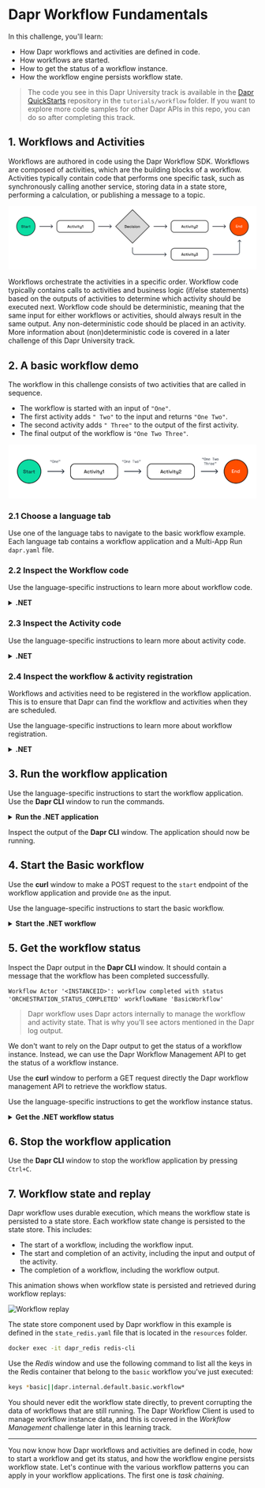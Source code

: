 # Dapr Workflow Fundamentals

In this challenge, you'll learn:

- How Dapr workflows and activities are defined in code.
- How workflows are started.
- How to get the status of a workflow instance.
- How the workflow engine persists workflow state.

> The code you see in this Dapr University track is available in the [Dapr QuickStarts](https://github.com/dapr/quickstarts/) repository in the `tutorials/workflow` folder. If you want to explore more code samples for other Dapr APIs in this repo, you can do so after completing this track.

## 1. Workflows and Activities

Workflows are authored in code using the Dapr Workflow SDK. Workflows are composed of activities, which are the building blocks of a workflow. Activities typically contain code that performs one specific task, such as synchronously calling another service, storing data in a state store, performing a calculation, or publishing a message to a topic.

![Workflow with activities](images/dapr-uni-wf-fundamental-v1.png)

Workflows orchestrate the activities in a specific order. Workflow code typically contains calls to activities and business logic (if/else statements) based on the outputs of activities to determine which activity should be executed next. Workflow code should be deterministic, meaning that the same input for either workflows or activities, should always result in the same output. Any non-deterministic code should be placed in an activity. More information about (non)deterministic code is covered in a later challenge of this Dapr University track.

## 2. A basic workflow demo

The workflow in this challenge consists of two activities that are called in sequence.

- The workflow is started with an input of `"One"`.
- The first activity adds `" Two"` to the input and returns `"One Two"`.
- The second activity adds `" Three"` to the output of the first activity.
- The final output of the workflow is `"One Two Three"`.

![Basic Workflow](images/dapr-uni-wf-fundamental-basic-v1.png)

### 2.1 Choose a language tab

Use one of the language tabs to navigate to the basic workflow example. Each language tab contains a workflow application and a Multi-App Run `dapr.yaml` file.

### 2.2 Inspect the Workflow code

Use the language-specific instructions to learn more about workflow code.

<details>
   <summary><b>.NET</b></summary>

Open the `BasicWorkflow.cs` file located in the `Basic` folder. This file contains the workflow code.

The `BasicWorkflow` class inherits from an abstract `Workflow` class provided by the Dapr Workflow SDK. The generic arguments specify the input and output types of the workflow.

The `BasicWorkflow` class overrides the `RunAsync` method from the base class. This method is the entry point of the workflow.

Workflows are asynchronous and return a `Task` object. In this case, the return type is `Task<string>`.

The `WorkflowContext` input argument is provided by the Dapr Workflow SDK and contains properties and methods of the workflow instance. The second input argument is the input argument for the workflow.

You can use any type of input and output for the workflow, as long as they are serializable.

The body of the `RunAsync` method in this example contains two calls to activities using the `CallActivityAsync` method. The generic argument defines the output type of the activity. The first input argument is the name of the activity; the second input argument is the input for the activity.

</details>

### 2.3 Inspect the Activity code

Use the language-specific instructions to learn more about activity code.

<details>
   <summary><b>.NET</b></summary>

Open the `Activity1.cs` file located in the `Basic/Activities` folder. This file contains the code for Activity1.

The `Activity1` class inherits from an abstract `WorkflowActivity` class provided by the Dapr Workflow SDK, the generic arguments specify the input and the output types of the activity.

The `Activity1` class overrides the `RunAsync` method from the base class. This method is the entry point of the activity.

Activities are asynchronous and return a `Task` object. In this case, the return type is `Task<string>`.

The `WorkflowActivityContext` input argument is provided by the Dapr Workflow package and contains the instance ID of workflow. The second input argument is the input argument for the workflow.

You can use any type of input and output for the workflow, as long as they are serializable.

The body of the `RunAsync` method in this example just does a `Console.WriteLine` to echo the input and returns a string concatenation of the input and "Two".

Typically, activities contain code that performs one specific task, such as calling an external service, storing data in a state store, performing a calculation, or publishing a message. A more realistic example will be shown in the *Combined Patterns* challenge later in this learning track.

</details>

### 2.4 Inspect the workflow & activity registration

Workflows and activities need to be registered in the workflow application. This is to ensure that Dapr can find the workflow and activities when they are scheduled.

Use the language-specific instructions to learn more about workflow registration.

<details>
   <summary><b>.NET</b></summary>

Locate the `Program.cs` file in the `Basic` folder. This file contains the code to register the workflow and activities using the `AddDaprWorkflow()` extension method.

This application also has a `start` HTTP POST endpoint that is used to start the workflow. It accepts a `string` as input, and this input is passed on to the workflow.

The `start` method also contains the `DaprWorkflowClient` as an input argument. This is injected by the Dapr SDK. The `DaprWorkflowClient` is used to schedule a new workflow using the `ScheduleNewWorkflowAsync` method. The first input argument for this method is the name of the workflow; the second input argument is the input for the workflow. The `DaprWorkflowClient` contains more methods to manage workflows. This will be covered in the *Workflow Management* challenge later in this learning track.

</details>

## 3. Run the workflow application

Use the language-specific instructions to start the workflow application. Use the **Dapr CLI** window to run the commands.

<details>
   <summary><b>Run the .NET application</b></summary>

Navigate to the *csharp/fundamentals* folder:

```bash
cd csharp/fundamentals
```

Install the dependencies:

```bash
dotnet restore Basic
```

Run the application using the Dapr CLI:

```bash
dapr run -f .
```

</details>

Inspect the output of the **Dapr CLI** window. The application should now be running.

## 4. Start the Basic workflow

Use the **curl** window to make a POST request to the `start` endpoint of the workflow application and provide `One` as the input.

Use the language-specific instructions to start the basic workflow.

<details>
   <summary><b>Start the .NET workflow</b></summary>

In the *curl* window, run the following command to start the workflow:

```curl
curl -i --request POST http://localhost:5254/start/One
```

Expected output:

```text
HTTP/1.1 202 Accepted
Content-Length: 0
Date: Wed, 16 Apr 2025 13:54:29 GMT
Server: Kestrel
Location: 05f63e15a3724c5d86386922919378d6
```

Note the `Location` header in the response. This header contains the workflow instance ID. You can use this ID to get the status of the workflow instance you just started.

</details>

## 5. Get the workflow status

Inspect the Dapr output in the **Dapr CLI** window. It should contain a message that the workflow has been completed successfully.

```text
Workflow Actor '<INSTANCEID>': workflow completed with status 'ORCHESTRATION_STATUS_COMPLETED' workflowName 'BasicWorkflow' 
```

> Dapr workflow uses Dapr actors internally to manage the workflow and activity state. That is why you'll see actors mentioned in the Dapr log output.

We don't want to rely on the Dapr output to get the status of a workflow instance. Instead, we can use the Dapr Workflow Management API to get the status of a workflow instance.

Use the **curl** window to perform a GET request directly the Dapr workflow management API to retrieve the workflow status.

Use the language-specific instructions to get the workflow instance status.

<details>
   <summary><b>Get the .NET workflow status</b></summary>

Use the **curl** window to make a GET request to get the status of a workflow instance:

```curl
curl --request GET --url http://localhost:3554/v1.0/workflows/dapr/<INSTANCEID>
```

Where `<INSTANCEID>` is the workflow instance ID you received in the `Location` header in the previous step.

Example:

```curl
curl --request GET --url http://localhost:3554/v1.0/workflows/dapr/05f63e15a3724c5d86386922919378d6
```

Expected output:

```json
{"instanceID":"05f63e15a3724c5d86386922919378d6","workflowName":"BasicWorkflow","createdAt":"2025-04-16T13:54:30.688455621Z","lastUpdatedAt":"2025-04-16T13:54:30.720682100Z","runtimeStatus":"COMPLETED","properties":{"dapr.workflow.input":"\"One\"","dapr.workflow.output":"\"One Two Three\""}}
```

The workflow status contains the workflow instance ID, the workflow name, the created and last updated timestamps, the runtime status (`COMPLETED`), and the input and output of the workflow.

</details>

## 6. Stop the workflow application

Use the **Dapr CLI** window to stop the workflow application by pressing `Ctrl+C`.

## 7. Workflow state and replay

Dapr workflow uses durable execution, which means the workflow state is persisted to a state store. Each workflow state change is persisted to the state store. This includes:

- The start of a workflow, including the workflow input.
- The start and completion of an activity, including the input and output of the activity.
- The completion of a workflow, including the workflow output.

This animation shows when workflow state is persisted and retrieved during workflow replays:

![Workflow replay]()

The state store component used by Dapr workflow in this example is defined in the `state_redis.yaml` file that is located in the `resources` folder.

```bash
docker exec -it dapr_redis redis-cli
```

Use the *Redis* window and use the following command to list all the keys in the Redis container that belong to the `basic` workflow you've just executed:

```bash
keys *basic||dapr.internal.default.basic.workflow*
```

You should never edit the workflow state directly, to prevent corrupting the data of workflows that are still running. The Dapr Workflow Client is used to manage workflow instance data, and this is covered in the *Workflow Management* challenge later in this learning track.

---

You now know how Dapr workflows and activities are defined in code, how to start a workflow and get its status, and how the workflow engine persists workflow state. Let's continue with the various workflow patterns you can apply in your workflow applications. The first one is *task chaining*.

